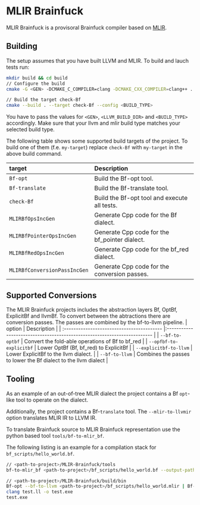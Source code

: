 # MLIR Brainfuck
MLIR Brainfuck is a provisoral Brainfuck compiler based on [MLIR](https://mlir.llvm.org/).

## Building 

The setup assumes that you have built LLVM and MLIR. To build and lauch tests run:

```sh
mkdir build && cd build
// Configure the build
cmake -G <GEN> -DCMAKE_C_COMPILER=clang -DCMAKE_CXX_COMPILER=clang++ .. -DLLVM_EXTERNAL_LIT=<LLVM_BUILD_DIR>/bin/llvm-lit -DCMAKE_BUILD_TYPE=<BUILD_TYPE>

// Build the target check-Bf
cmake --build . --target check-Bf --config <BUILD_TYPE>
```

You have to pass the values for `<GEN>`, `<LLVM_BUILD_DIR>` and `<BUILD_TYPE>` accordingly.
Make sure that your llvm and mlir build type matches your selected build type. 

The following table shows some supported build targets of the project. To build one of them (f.e. `my-target`) replace `check-Bf`
with `my-target` in the above build command. 

| target                                     | Description                                                              |
| :----------------------------------------- |:------------------------------------------------------------------------ |
| `Bf-opt`                                   | Build the Bf-opt tool.                                                   |
| `Bf-translate`                             | Build the Bf-translate tool.                                             |
| `check-Bf`                                 | Build the Bf-opt tool and execute all tests.                             |
| `MLIRBfOpsIncGen`                          | Generate Cpp code for the Bf dialect.                                    |
| `MLIRBfPointerOpsIncGen`                   | Generate Cpp code for the bf_pointer dialect.                            |
| `MLIRBfRedOpsIncGen`                       | Generate Cpp code for the bf_red dialect.                                |
| `MLIRBfConversionPassIncGen`               | Generate Cpp code for the conversion passes.                             |


## Supported Conversions

The MLIR Brainfuck projects includes the abstraction layers Bf, OptBf, ExplicitBf and llvmBf. To convert between the abtractions 
there are conversion passes. The passes are combined by the bf-to-llvm pipeline.
| option                                     | Description                                                              |
| :----------------------------------------- |:------------------------------------------------------------------------ |
| `--bf-to-optbf`                            | Convert the fold-able operations of Bf to bf_red                         |
| `--opfbf-to-explicitbf`                    | Lower OptBf (Bf, bf_red) to ExplicitBf                                   |
| `--explicitbf-to-llvm`                     | Lower ExplicitBf to the llvm dialect.                                    |
| `--bf-to-llvm`                             | Combines the passes to lower the Bf dialect to the llvm dialect          |


## Tooling

As an example of an out-of-tree MLIR dialect the project contains a Bf `opt`-like tool to operate on the dialect.

Additionally, the project contains a Bf-`translate` tool. The `--mlir-to-llvmir` option translates MLIR IR to LLVM IR.

To translate Brainfuck source to MLIR Brainfuck representation use the python based tool `tools/bf-to-mlir_bf`.

The following listing is an example for a compilation stack for `bf_scripts/hello_world.bf`. 
```sh
// <path-to-project>/MLIR-Brainfuck/tools
bf-to-mlir_bf <path-to-project>/bf_scripts/hello_world.bf --output-path=""

// <path-to-project>/MLIR-Brainfuck/build/bin
Bf-opt --bf-to-llvm <path-to-project>/bf_scripts/hello_world.mlir | Bf-translate --mlir-tollvmir > test.ll
clang test.ll -o test.exe
test.exe 
```